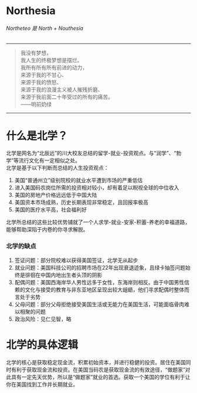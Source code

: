 # Northesia
###### Northeteo 是 North + Nouthesia
---

> 我没有梦想，  
> 我人生的终极梦想是摆烂。  
> 我所有所有所有前进的动力，  
> 来源于我的不甘心、  
> 来源于我的愤怒、  
> 来源于我的浪漫主义被人摧残折磨、  
> 来源于我前面二十年受过的所有的痛苦。    
> ——明前奶绿  

---

# 什么是北学？
北学是网名为“北辰远”的川大校友总结的留学-就业-投资观点。与“润学”、“勃学”等流行文化有一定相似之处。  
北学是基于以下判断而总结的人生投资观点：  
  1. 美国“普通州立”级别院校的就业水平遭到市场的严重低估
  2. 进入美国码农岗位所需的投资相对较小，却有着足以睨视全球的中位收入
  3. 美国的房地产价格远远低于中国大陆
  4. 美国资本市场成熟，历史长期表现非常稳定，且回报率极高
  5. 美国的医疗水平高，社会福利好  

北学所总结的这些比较优势铺就了一个人求学-就业-安家-积蓄-养老的幸福道路，能够帮助深陷于内卷的你寻求解脱。

### 北学的缺点
  1. 签证问题：部分院校难以获得美国签证，北学无从起步
  2. 就业问题：美国科技公司的招聘市场在22年出现衰退迹象，且绿卡抽签问题始终是徘徊在中国内地出生者头顶的阴影
  3. 配偶问题：美国西海岸华人男性远多于女性，东海岸则相反。由于中国男性信赖的文化与接受的教育与非东亚地区呈现出较大龃龉，他们寻求配偶时整体而言处于劣势
  4. 父母问题：部分父母拒绝接受美国生活或无能力在美国生活，可能面临骨肉难以相聚的问题
  5. 政治风险：见仁见智，略
  
# 北学的具体逻辑
北学的核心是获取稳定现金流，积累初始资本，并进行稳健的投资。居住在美国同时有利于获取现金流和投资。在美国当码农是获取现金流的有效途径，“做题家”对此具有一定先天优势，所以是“做题家”就业的首选。获取一个美国的学位有利于让你在美国找到工作并长期就业。

